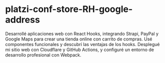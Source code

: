 # platzi-conf-store-RH-google-address
Desarrollé aplicaciones web con React Hooks, integrando Strapi, PayPal y Google Maps para crear una tienda online con carrito de compras. Usé componentes funcionales y descubrí las ventajas de los hooks. Desplegué mi sitio web con Cloudflare y GitHub Actions, y configuré un entorno de desarrollo profesional con Webpack.
